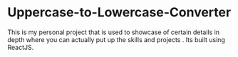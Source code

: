 # Uppercase-to-Lowercase-Converter
This is my personal project that is  used to showcase of certain details in depth where you can actually put up the skills and projects . Its built using ReactJS.
